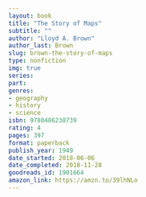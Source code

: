 ```yaml
---
layout: book
title: "The Story of Maps"
subtitle: ""
author: "Lloyd A. Brown"
author_last: Brown
slug: brown-the-story-of-maps
type: nonfiction
img: true
series: 
part: 
genres:
- geography
- history
- science
isbn: 9780486238739
rating: 4
pages: 397
format: paperback
publish_year: 1949
date_started: 2018-06-06
date_completed: 2018-11-28
goodreads_id: 1901664
amazon_link: https://amzn.to/39lhNLo
---
```

